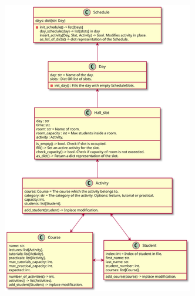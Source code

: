 <div hidden>
@startuml FirstDiagram

class Schedule{
    days: dict[str: Day]
    -init_schedule() -> list[Days]
    day_schedule(day) -> list[slots] in day
    insert_activity(Day, Slot, Activity) -> bool. Modifies activity in place.
    as_list_of_dicts() -> dict representation of the Schedule.
}

class Day{
    day: str = Name of the day.
    slots : Dict OR list of slots.
    -init_day() : Fills the day with empty ScheduleSlots.
}

class Hall_slot{
    day : str
    time: str.
    room: str = Name of room.
    room_capacity : int = Max students inside a room.
    activity : Activity.
    is_empty() -> bool. Check if slot is occupied.
    fill() -> Set an active activity for the slot.
    check_capacity() -> bool. Check if capacity of room is not exceeded.
    as_dict() -> Return a dict representation of the slot.
}

class Activity{
    add_student(student) -> Inplace modification.
    course: Course = The course which the activity belongs to.
    category: str = The category of the activity. Options: lecture, tutorial or practical.
    capacity: int.
    students: list[Student].
}

class Course{
    number_of_activities() -> int.
    activities() -> list(Activities).
    add_student(Student) -> inplace modification.
    name: str.
    lectures: list[Activity].
    tutorials: list[Activity].
    practicals: list[Activity].
    max_tutorials_capacity: int.
    max_practical_capacity: int.
    expected: int.
}

class Student{
    add_course(course) -> inplace modification.
    index: int = Index of student in file.
    first_name: str.
    last_name: str.
    student_number: int.
    courses: list[Course].
}

Day -up-> Schedule
Hall_slot -up-> Day
Activity -up-> Hall_slot
Activity <-down-> Course
Activity <-down-> Student
Course <-right-> Student


@enduml
</div>

![UMl Diagram](FirstDiagram.svg)